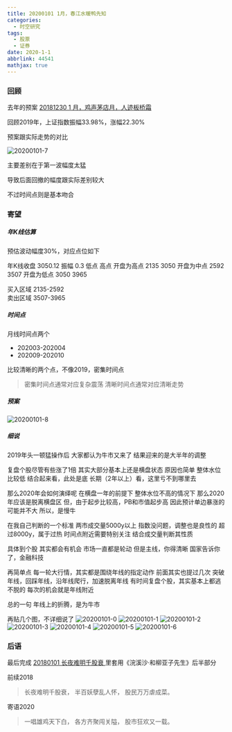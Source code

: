 ```yaml
---
title: 20200101 1月，春江水暖鸭先知
categories:
  - 时空研究
tags:
  - 股票
  - 证券
date: 2020-1-1
abbrlink: 44541
mathjax: true
---
```


### 回顾
去年的预案
[20181230 1 月，鸡声茅店月，人迹板桥霜 ](https://lianzhaowen.github.io/p/365256481.html)

回顾2019年，上证指数振幅33.98%，涨幅22.30%

预案跟实际走势的对比

![20200101-7](/images/20200101-7.png)

主要差别在于第一波幅度太猛

导致后面回撤的幅度跟实际差别较大

不过时间点则是基本吻合

### 寄望
##### 年K线估算
预估波动幅度30%，对应点位如下

年K线收盘	3050.12	
振幅	0.3	
低点	高点
开盘为高点	2135 	3050 
开盘为中点	2592 	3507 
开盘为低点	3050 	3965 
		
买入区域	2135-2592	
卖出区域	3507-3965	

##### 时间点
月线时间点两个
- 202003-202004
- 202009-202010

比较清晰的两个点，不像2019，密集时间点
> 密集时间点通常对应复杂震荡
> 清晰时间点通常对应清晰走势

##### 预案
![20200101-8](/images/20200101-8.png)

##### 细说
2019年头一顿猛操作后
大家都认为牛市又来了
结果迎来的是大半年的调整

复盘个股尽管有些涨了1倍
其实大部分基本上还是横盘状态
原因也简单
整体水位比较低
结合起来看，此处是底
长期（2年以上）看，这里亏不到哪里去

那么2020年会如何演绎呢
在横盘一年的前提下
整体水位不高的情况下
那么2020年应该是脱离横盘区
但，由于起步比较高，PB和市值起步高
因此预计单边暴涨的可能并不大
所以，是慢牛

在我自己判断的一个标准
两市成交量5000y以上
指数没问题，调整也是良性的
超过8000y，属于过热
时间点附近需要特别关注
结合成交量判断其性质

具体到个股
其实都会有机会
市场一直都是轮动
但是主线，你得清晰
国家告诉你了，金融科技

再简单点
每一轮大行情，其实都是围绕年线的指定动作
前面其实也提过几次
突破年线，回踩年线，沿年线爬行，加速脱离年线
有时间复盘个股，其实基本上都逃不脱的
每次的机会就是年线附近

总的一句
年线上的折腾，是为牛市

再贴几个图，不详细说了
![20200101-0](/images/20200101-0.png)
![20200101-1](/images/20200101-1.png)
![20200101-2](/images/20200101-2.png)
![20200101-3](/images/20200101-3.png)
![20200101-4](/images/20200101-4.png)
![20200101-5](/images/20200101-5.png)
![20200101-6](/images/20200101-6.png)

### 后语
最后完成 [20180101 长夜难明千股衰 ](https://lianzhaowen.github.io/p/2396111161.html)里套用《浣溪沙·和柳亚子先生》后半部分

前续2018

> 长夜难明千股衰，
> 半百妖孽乱人怀，
> 股民万万虐成菜。

寄语2020

> 一唱雄鸡天下白，
> 各方齐聚闯关隘，
> 股市狂欢又一载。


